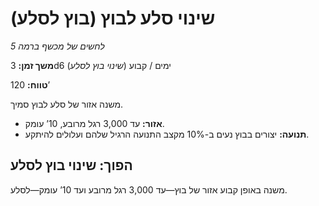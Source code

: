 # שינוי סלע לבוץ (בוץ לסלע)

*לחשים של מכשף ברמה 5*

**משך זמן:** 3d6 ימים / קבוע (*שינוי בוץ לסלע*)

**טווח:** 120’

משנה אזור של סלע לבוץ סמיך.

- **אזור:** עד 3,000 רגל מרובע, 10’ עומק.
- **תנועה:** יצורים בבוץ נעים ב-10% מקצב התנועה הרגיל שלהם ועלולים להיתקע.

## הפוך: שינוי בוץ לסלע

משנה באופן קבוע אזור של בוץ—עד 3,000 רגל מרובע ועד 10’ עומק—לסלע.